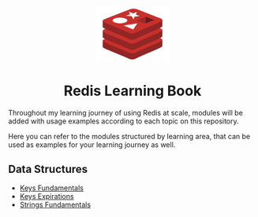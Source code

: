 <p align="center">
  <img alt="Redis Logo" width="150" src="./.github/images/redis-logo.jpg">
  <h1 align="center">Redis Learning Book</h1>
</p>

Throughout my learning journey of using Redis at scale, modules will be added with usage examples according to each topic on this repository.

Here you can refer to the modules structured by learning area, that can be used as examples for your learning journey as well.

## Data Structures
- [Keys Fundamentals](./data-structures/keys-fundamentals.md)
- [Keys Expirations](./data-structures/keys-expirations.md)
- [Strings Fundamentals](./data-structures/strings-fundamentals.md)

